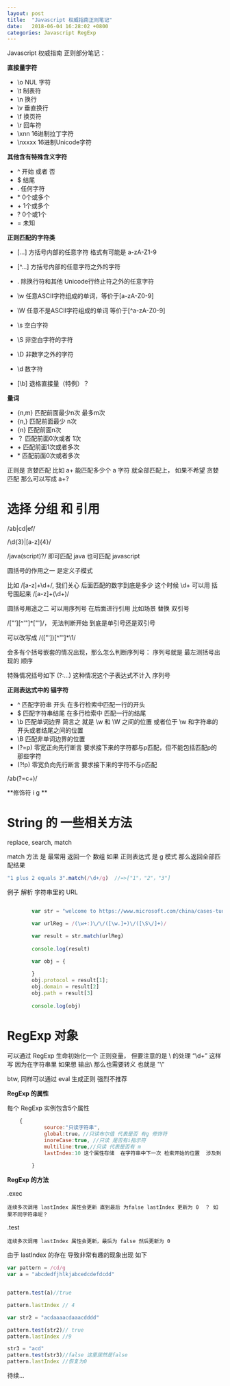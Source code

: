 ```yaml
---
layout: post
title:  "Javascript 权威指南正则笔记"
date:   2018-06-04 16:28:02 +0800
categories: Javascript RegExp
---
```

Javascript 权威指南 正则部分笔记：

**直接量字符**
-	\o	NUL 字符
-	\t	制表符
-	\n	换行
-	\v	垂直换行
-	\f	换页符
-	\r	回车符
-	\xnn	16进制拉丁字符
-	\nxxxx	16进制Unicode字符

 **其他含有特殊含义字符**
-	^	开始 或者 否
-	$	结尾
-	.	任何字符
-	\*	0个或多个
-	\+	1个或多个
-	?	0个或1个
-	=	未知

**正则匹配的字符类**
-	[...]	方括号内部的任意字符 格式有可能是 a-zA-Z1-9
-	[^...]	方括号内部的任意字符之外的字符
-	.	除换行符和其他 Unicode行终止符之外的任意字符
-	\w	任意ASCII字符组成的单词，等价于[a-zA-Z0-9]
-	\W	任意不是ASCII字符组成的单词 等价于[^a-zA-Z0-9]
-	\s	空白字符
-	\S	非空白字符的字符
-	\D	非数字之外的字符
-	\d	数字符

-	[\b]	退格直接量（特例）？

**量词**
-	{n,m}	匹配前面最少n次 最多m次
-	{n,}	匹配前面最少 n次
-	{n}	匹配前面n次
-	？	匹配前面0次或者 1次
-	\+	匹配前面1次或者多次
-	\*	匹配前面0次或者多次


正则是 贪婪匹配 
比如 a+ 能匹配多少个 a 字符 就全部匹配上， 如果不希望 贪婪匹配  那么可以写成 a+? 

# 选择 分组 和 引用 
/ab|cd|ef/

/\d{3}\|[a-z]{4}/

/java(script)?/	即可匹配 java 也可匹配 javascript


圆括号的作用之一 是定义子模式 

比如 /[a-z]+\d+/,  我们关心 后面匹配的数字到底是多少 这个时候 \d+ 可以用 括号围起来 /[a-z]+(\d+)/

圆括号用途之二 可以用序列号 在后面进行引用  比如场景 替换 双引号

/["'][^'"]*["']/， 无法判断开始 到底是单引号还是双引号 

可以改写成 /(["'])[^"']*\1/

会多有个括号嵌套的情况出现，那么怎么判断序列号： 序列号就是 最左测括号出现的 顺序

特殊情况括号如下
(?:...)
这种情况这个子表达式不计入 序列号 

**正则表达式中的 锚字符**

-	^	匹配字符串 开头 在多行检索中匹配一行的开头
-	$	匹配字符串结尾  在多行检索中 匹配一行的结尾
-	\b	匹配单词边界 简言之 就是 \w 和 \W 之间的位置 或者位于 \w 和字符串的开头或者结尾之间的位置 
-	\B	匹配非单词边界的位置
-	(?=p)	零宽正向先行断言	要求接下来的字符都与p匹配，但不能包括匹配p的那些字符
-	(?!p)	零宽负向先行断言	要求接下来的字符不与p匹配

/ab(?=c+)/

**修饰符 i g **

# String 的 一些相关方法 
replace, search, match 

match 方法 是 最常用  返回一个 数组  如果 正则表达式 是 g 模式 那么返回全部匹配结果
```js
"1 plus 2 equals 3".match(/\d+/g)  //=>["1"，"2"，"3"]
```

例子 解析 字符串里的 URL 

```js

        var str = "welcome to https://www.microsoft.com/china/cases-tudies?id=aaa, it is perfect"

        var urlReg = /(\w+:)\/\/([\w.]+)\/([\S\/]+)/

        var result = str.match(urlReg)
        
        console.log(result)
        
        var obj = {

        }
        obj.protocol = result[1];
        obj.domain = result[2]
        obj.path = result[3]
        
        console.log(obj)

```

# RegExp 对象 
可以通过 RegExp 生命初始化一个 正则变量， 但要注意的是 \ 的处理 “\\d+” 这样写  因为在字符串里 如果想 输出\ 那么也需要转义 也就是 "\\"

btw, 同样可以通过 eval 生成正则 强烈不推荐

**RegExp 的属性**

每个 RegExp 实例包含5个属性 
```js
	{
			source:"只读字符串",
			global:true，//只读布尔值 代表是否 有g 修饰符
			inoreCase:true, //只读 是否有i指示符
			multiline:true,//只读 代表是否有 m 
			lastIndex:10 这个属性存储  在字符串中下一次 检索开始的位置  涉及到 exec 方法 和 test 方法
		
		}

```

**RegExp 的方法**

.exec

	连续多次调用 lastIndex 属性会更新 直到最后 为false lastIndex 更新为 0  ？ 如果不同字符串呢？

.test

	连续多次调用 lastIndex 属性会更新，最后为 false 然后更新为 0 

由于 lastIndex 的存在 导致非常有趣的现象出现 如下 

```js
var pattern = /cd/g
var a = "abcdedfjhlkjabcedcdefdcdd"


pattern.test(a)//true

pattern.lastIndex // 4

var str2 = "acdaaaacdaaacdddd"

pattern.test(str2)// true 
pattern.lastIndex //9

str3 = "acd"
pattern.test(str3)//false 这里居然是false
pattern.lastIndex //恢复为0 

```




待续...





 

 



[jekyll-docs]: https://jekyllrb.com/docs/home
[jekyll-gh]:   https://github.com/jekyll/jekyll
[jekyll-talk]: https://talk.jekyllrb.com/
